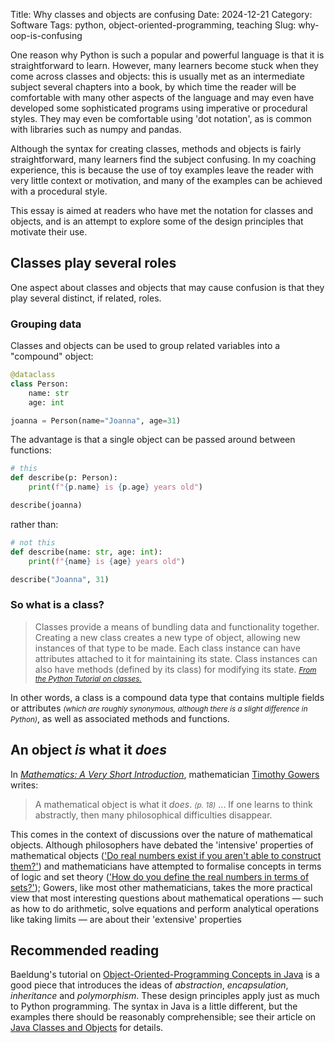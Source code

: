 Title: Why classes and objects are confusing
Date: 2024-12-21
Category: Software
Tags: python, object-oriented-programming, teaching
Slug: why-oop-is-confusing

One reason why Python is such a popular and powerful language is that it
is straightforward to learn.  However, many learners become stuck when
they come across classes and objects: this is usually met as an
intermediate subject several chapters into a book, by which time the
reader will be comfortable with many other aspects of the language and
may even have developed some sophisticated programs using imperative or
procedural styles. They may even be comfortable using 'dot notation', as
is common with libraries such as numpy and pandas.

Although the syntax for creating classes, methods and objects is fairly
straightforward, many learners find the subject confusing. In my
coaching experience, this is because the use of toy examples leave the
reader with very little context or motivation, and many of the examples
can be achieved with a procedural style.

This essay is aimed at readers who have met the notation for classes and
objects, and is an attempt to explore some of the design principles that
motivate their use.


## Classes play several roles

One aspect about classes and objects that may cause confusion is that
they play several distinct, if related, roles.

### Grouping data

Classes and objects can be used to group related variables into a
"compound" object:
```python
@dataclass
class Person:
    name: str
    age: int

joanna = Person(name="Joanna", age=31)
```
The advantage is that a single object can be passed around between
functions:
```python
# this
def describe(p: Person):
    print(f"{p.name} is {p.age} years old")

describe(joanna)
```

rather than:
```python
# not this
def describe(name: str, age: int):
    print(f"{name} is {age} years old")

describe("Joanna", 31)
```


<!--
The usual example is something like this:
```python
class Person:
    def __init__(self, name: str, age: int):
        self.name: str = name
        self.age: int = age

    def say_hello(self):
        print(f"{self.name} says hello!")

person = Person(name="Joanna", age=30)
person.say_hello()
```

Since this defines a type, it can be used as the argument or return type
of a function, or even as a parameter to a generic type (although this
might not be covered in a tutorial):
```python
def describe(p: Person) -> str:
    return f"{p.name} is {p.age} years old"

def find_friends(p: Person) -> Iterable[Person]:
    ...  # some database operation
```

When the concept of methods is introduced, these might instead be
refactored:
```python
@dataclass
class Person:
    name: str
    age: int

    def describe(self) -> str: ...
    def find_friends(self) -> Iterable[Person]: ...
```
-->


### So what is a class?

> Classes provide a means of bundling data and functionality together.
> Creating a new class creates a new type of object, allowing new
> instances of that type to be made. Each class instance can have
> attributes attached to it for maintaining its state. Class instances
> can also have methods (defined by its class) for modifying its state.
> <small>[*From the Python Tutorial on classes.*][python-tutorial]</small>

In other words, a class is a compound data type that contains multiple
fields or attributes <small>*(which are roughly synonymous, although
there is a slight difference in Python)*</small>, as well as associated
methods and functions.

## An object *is* what it *does*

In [*Mathematics: A Very Short Introduction*][wtg-book],
mathematician [Timothy Gowers][wtg] writes:
> A mathematical object is what it *does*. <small>*(p. 18)*</small> ...
> If one learns to think abstractly, then many philosophical
> difficulties disappear.

This comes in the context of discussions over the nature of mathematical
objects. Although philosophers have debated the 'intensive' properties
of mathematical objects (['Do real numbers exist if you aren't able to
construct them?'](https://en.wikipedia.org/wiki/Constructivism_(philosophy_of_mathematics)))
and mathematicians have attempted to formalise concepts in terms of
logic and set theory (['How do you define the real numbers in terms of
sets?'](https://en.wikipedia.org/wiki/Construction_of_the_real_numbers));
Gowers, like most other mathematicians, takes the more practical view
that most interesting questions about mathematical operations &mdash;
such as how to do arithmetic, solve equations and perform analytical
operations like taking limits &mdash; are about their 'extensive'
properties


<!--
## So, what can we do?

What can we do as educators to improve the way classes and objects are
introduced?
-->



## Recommended reading

Baeldung's tutorial on [Object-Oriented-Programming Concepts in
Java][baeldung-oop] is a good piece that introduces the ideas of
*abstraction*, *encapsulation*, *inheritance* and *polymorphism*. These
design principles apply just as much to Python programming. The syntax
in Java is a little different, but the examples there should be
reasonably comprehensible; see their article on [Java Classes and
Objects][baeldung-classes] for details.

<!--
Allen Holub's article [Why getters and setters are evil][evil].
-->

[baeldung-classes]: https://www.baeldung.com/java-classes-objects
[baeldung-oop]: https://www.baeldung.com/java-oop
[evil]: https://www.infoworld.com/article/2073723/why-getter-and-setter-methods-are-evil.html
[python-tutorial]: https://docs.python.org/3/tutorial/classes.html
[wtg]: https://www.dpmms.cam.ac.uk/~wtg10/
[wtg-book]: https://academic.oup.com/book/473
